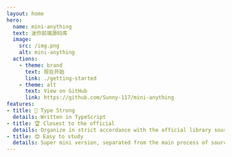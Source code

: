 ```yaml
---
layout: home
hero:
  name: mini-anything
  text: 迷你前端源码库
  image:
    src: /img.png
    alt: mini-anything
  actions:
    - theme: brand
      text: 现在开始
      link: ./getting-started
    - theme: alt
      text: View on GitHub
      link: https://github.com/Sunny-117/mini-anything
features:
- title: 🦾 Type Strong
  details: Written in TypeScript
- title: 🏆 Closest to the official
  details: Organize in strict accordance with the official library source code, including directories and variable names
- title: 😍 Easy to study
  details: Super mini version, separated from the main process of source code library
---
```

